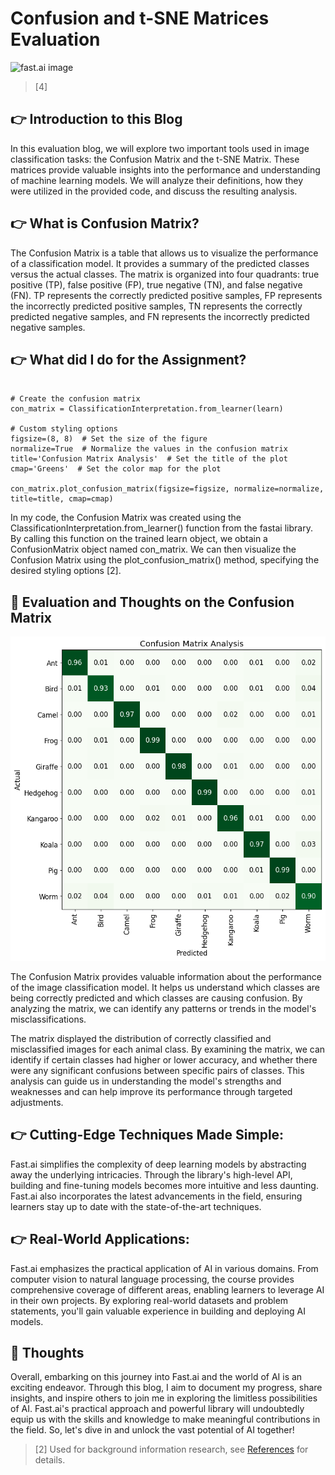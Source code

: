 # Confusion and t-SNE Matrices Evaluation

![fast.ai image](../images/tsne-pythonpeg)
> [4]

## :point_right: Introduction to this Blog
In this evaluation blog, we will explore two important tools used in image classification tasks: the Confusion Matrix and the t-SNE Matrix. These matrices provide valuable insights into the performance and understanding of machine learning models. We will analyze their definitions, how they were utilized in the provided code, and discuss the resulting analysis.

## :point_right: What is Confusion Matrix?
The Confusion Matrix is a table that allows us to visualize the performance of a classification model. It provides a summary of the predicted classes versus the actual classes. The matrix is organized into four quadrants: true positive (TP), false positive (FP), true negative (TN), and false negative (FN). TP represents the correctly predicted positive samples, FP represents the incorrectly predicted positive samples, TN represents the correctly predicted negative samples, and FN represents the incorrectly predicted negative samples.

## :point_right: What did I do for the Assignment?
```from fastai.vision import *

# Create the confusion matrix
con_matrix = ClassificationInterpretation.from_learner(learn)

# Custom styling options
figsize=(8, 8)  # Set the size of the figure
normalize=True  # Normalize the values in the confusion matrix
title='Confusion Matrix Analysis'  # Set the title of the plot
cmap='Greens'  # Set the color map for the plot

con_matrix.plot_confusion_matrix(figsize=figsize, normalize=normalize, title=title, cmap=cmap)
```

In my code, the Confusion Matrix was created using the ClassificationInterpretation.from_learner() function from the fastai library. By calling this function on the trained learn object, we obtain a ConfusionMatrix object named con_matrix. We can then visualize the Confusion Matrix using the plot_confusion_matrix() method, specifying the desired styling options [2].

## :brain: Evaluation and Thoughts on the Confusion Matrix

![confusion matrix result](../images/confusionmatrix.png)

The Confusion Matrix provides valuable information about the performance of the image classification model. It helps us understand which classes are being correctly predicted and which classes are causing confusion. By analyzing the matrix, we can identify any patterns or trends in the model's misclassifications.

The matrix displayed the distribution of correctly classified and misclassified images for each animal class. By examining the matrix, we can identify if certain classes had higher or lower accuracy, and whether there were any significant confusions between specific pairs of classes. This analysis can guide us in understanding the model's strengths and weaknesses and can help improve its performance through targeted adjustments.


## :point_right: Cutting-Edge Techniques Made Simple:
Fast.ai simplifies the complexity of deep learning models by abstracting away the underlying intricacies. Through the library's high-level API, building and fine-tuning models becomes more intuitive and less daunting. Fast.ai also incorporates the latest advancements in the field, ensuring learners stay up to date with the state-of-the-art techniques.

## :point_right: Real-World Applications:
Fast.ai emphasizes the practical application of AI in various domains. From computer vision to natural language processing, the course provides comprehensive coverage of different areas, enabling learners to leverage AI in their own projects. By exploring real-world datasets and problem statements, you'll gain valuable experience in building and deploying AI models. 

## :brain: Thoughts
Overall, embarking on this journey into Fast.ai and the world of AI is an exciting endeavor. Through this blog, I aim to document my progress, share insights, and inspire others to join me in exploring the limitless possibilities of AI. Fast.ai's practical approach and powerful library will undoubtedly equip us with the skills and knowledge to make meaningful contributions in the field. So, let's dive in and unlock the vast potential of AI together! 

> [2] Used for background information research, see [References](https://github.com/sukizzz/Suki-s-Fast.ai-Blog.github.io/tree/master#point_right-references) for details. 




